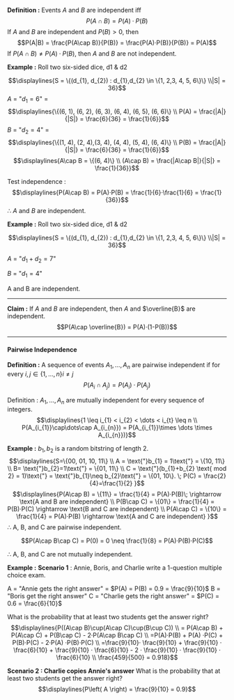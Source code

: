 **Definition :** 
Events $A$ and $B$ are independent iff $$P(A\cap B) = P(A)·P(B)$$
If $A$ and $B$ are independent and $P(B) > 0$, then $$P(A|B) = \frac{P(A\cap B)}{P(B)} = \frac{P(A)·P(B)}{P(B)} = P(A)$$
If $P(A\cap B) \neq P(A)·P(B)$, then $A$ and $B$ are not independent.



**Example :**
Roll two six-sided dice, d1 & d2

$$\displaylines{S = \{(d_{1}, d_{2}) : d_{1},d_{2} \in \{1, 2,3, 4, 5, 6\}\} \\|S| = 36}$$
$A$ = "$d_{1} = 6$" = $$\displaylines{\{(6, 1), (6, 2), (6, 3), (6, 4), (6, 5), (6, 6)\} \\
P(A) = \frac{|A|}{|S|} = \frac{6}{36} = \frac{1}{6}}$$
$B$ = "$d_{2} = 4$" = $$\displaylines{\{(1, 4), (2, 4),(3, 4), (4, 4), (5, 4), (6, 4)\} \\
P(B) = \frac{|A|}{|S|} = \frac{6}{36} = \frac{1}{6}}$$
$$\displaylines{A\cap B = \{(6, 4)\} \\ (A\cap B) =  \frac{|A\cap B|}{|S|} = \frac{1}{36}}$$

Test independence : $$\displaylines{P(A\cap B) = P(A)·P(B) = \frac{1}{6}·\frac{1}{6} = \frac{1}{36}}$$
∴ $A$ and $B$ are independent.




**Example :** 
Roll two six-sided dice, d1 & d2

$$\displaylines{S = \{(d_{1}, d_{2}) : d_{1},d_{2} \in \{1, 2,3, 4, 5, 6\}\} \\|S| = 36}$$

$A$ = "$d_{1} + d_{2} = 7$"

$B$ = "$d_{1} = 4$"

A and B are independent. 



---
**Claim :**
	If $A$ and $B$ are independent, then $A$ and $\overline{B}$ are independent. $$P(A\cap \overline{B}) = P(A)·(1-P(B))$$


---
#### Pairwise Independence
**Definition :**
A sequence of events $A_{1}, \dots, A_{n}$ are pairwise independent if for every $i, j \in \{1, \dots, n\} i \neq j$
$$P(A_{i}\cap A_{j}) = P(A_{i})·P(A_{j})$$

Definition : 
$A_{1}, \dots, A_{n}$ are mutually independent for every sequence of integers. $$\displaylines{1 \leq i_{1} < i_{2} < \dots < i_{t} \leq n \\
P(A_{i_{1}}\cap\dots\cap A_{i_{n}}) = P(A_{i_{1}}\times  \dots \times A_{i_{n}})}$$

**Example :**
$b_{1}, b_{2}$ is a random bitstring of length 2.
$$\displaylines{S=\{00, 01, 10, 11\} \\
A = \text{"}b_{1} = 1\text{"} = \{10, 11\} \\
B= \text{"}b_{2}=1\text{"} = \{01, 11\} \\
C = \text{"}(b_{1}+b_{2} \text{ mod 2} = 1)\text{"} = \text{"}b_{1}\neq b_{2}\text{"} = \{01, 10\}. \;
P(C) = \frac{2}{4}=\frac{1}{2} }$$
$$\displaylines{P(A\cap B) = \{11\} = \frac{1}{4} = P(A)·P(B)\; \rightarrow \text{A and B are independent} \\
P(B\cap C) = \{01\} = \frac{1}{4} = P(B)·P(C) \rightarrow \text{B and C are independent} \\
P(A\cap C) = \{10\} = \frac{1}{4} = P(A)·P(B) \rightarrow \text{A and C are independent} }$$
∴ A, B, and C are pairwise independent.

$$P(A\cap B\cap C) = P(0) = 0 \neq \frac{1}{8} = P(A)·P(B)·P(C)$$

∴ A, B, and C are not mutually independent.




**Example :** 
**Scenario 1** :
Annie, Boris, and Charlie write a 1-question multiple choice exam.

A = "Annie gets the right answer" = $P(A) = P(B) = 0.9 = \frac{9}{10}$
B = "Boris get the right answer"
C = "Charlie gets the right answer" = $P(C) = 0.6 = \frac{6}{10}$

What is the probability that at least two students get the answer right?
$$\displaylines{P((A\cap B)\cup(A\cap C)\cup(B\cup C)) \\
= P(A\cap B) + P(A\cap C) + P(B\cap C) - 2·P(A\cap B\cap C) \\
=P(A)·P(B) + P(A) ·P(C) + P(B)·P(C) - 2·P(A) ·P(B)·P(C)  \\
=\frac{9}{10}· \frac{9}{10} + \frac{9}{10} · \frac{6}{10} + \frac{9}{10} · \frac{6}{10} - 2 · \frac{9}{10} · \frac{9}{10} · \frac{6}{10} \\
\frac{459}{500} = 0.918}$$


**Scenario 2 : Charlie copies Annie's answer**
What is the probability that at least two students get the answer right?
$$\displaylines{P\left( A \right) = \frac{9}{10} = 0.9}$$
